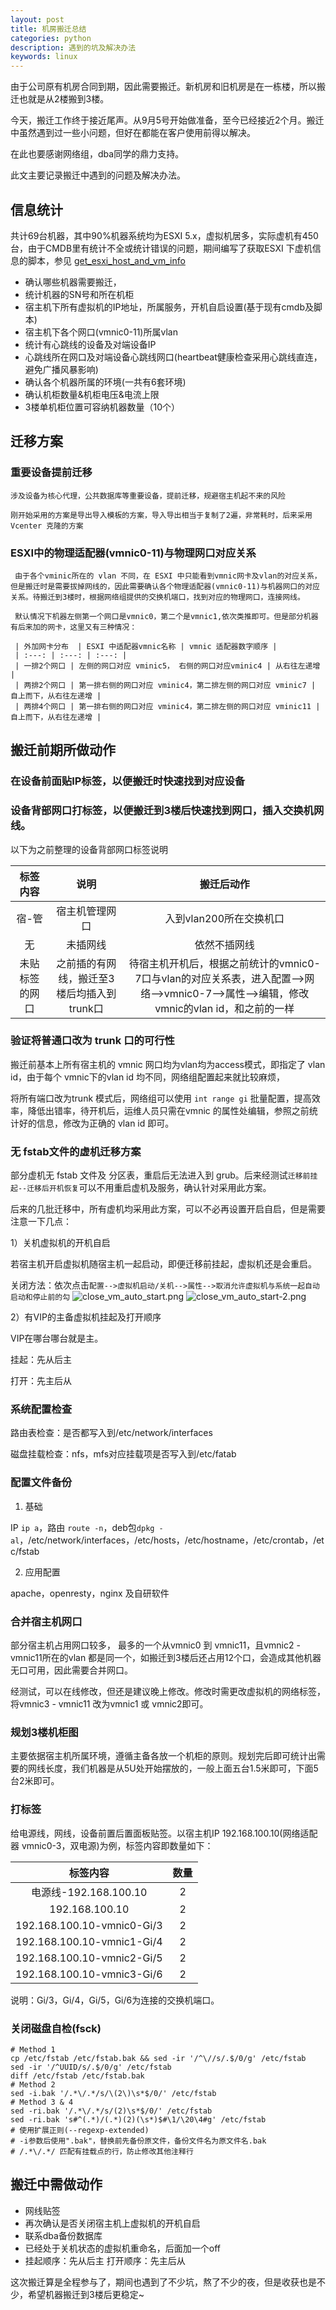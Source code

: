 ```yaml
---
layout: post
title: 机房搬迁总结
categories: python
description: 遇到的坑及解决办法
keywords: linux
---
```


  由于公司原有机房合同到期，因此需要搬迁。新机房和旧机房是在一栋楼，所以搬迁也就是从2楼搬到3楼。
  
  今天，搬迁工作终于接近尾声。从9月5号开始做准备，至今已经接近2个月。搬迁中虽然遇到过一些小问题，但好在都能在客户使用前得以解决。
  
  在此也要感谢网络组，dba同学的鼎力支持。
  
  此文主要记录搬迁中遇到的问题及解决办法。
  
## 信息统计
  
  共计69台机器，其中90%机器系统均为ESXI 5.x，虚拟机居多，实际虚机有450台，由于CMDB里有统计不全或统计错误的问题，期间编写了获取ESXI 下虚机信息的脚本，参见 [get_esxi_host_and_vm_info](https://github.com/xoyabc/scripts/tree/master/get_esxi_host_and_vm_info)
  
  - 确认哪些机器需要搬迁，
  - 统计机器的SN号和所在机柜
  - 宿主机下所有虚拟机的IP地址，所属服务，开机自启设置(基于现有cmdb及脚本)
  - 宿主机下各个网口(vmnic0-11)所属vlan
  - 统计有心跳线的设备及对端设备IP
  - 心跳线所在网口及对端设备心跳线网口(heartbeat健康检查采用心跳线直连，避免广播风暴影响)
  - 确认各个机器所属的环境(一共有6套环境)
  - 确认机柜数量&机柜电压&电流上限
  - 3楼单机柜位置可容纳机器数量（10个）
  
## 迁移方案

### 重要设备提前迁移
  
    涉及设备为核心代理，公共数据库等重要设备，提前迁移，规避宿主机起不来的风险
    
    刚开始采用的方案是导出导入模板的方案，导入导出相当于复制了2遍，非常耗时，后来采用 Vcenter 克隆的方案
    
### ESXI中的物理适配器(vmnic0-11)与物理网口对应关系
     
     由于各个vminic所在的 vlan 不同，在 ESXI 中只能看到vmnic网卡及vlan的对应关系，但是搬迁时是需要拔掉网线的，因此需要确认各个物理适配器(vmnic0-11)与机器网口的对应关系。待搬迁到3楼时，根据网络组提供的交换机端口，找到对应的物理网口，连接网线。
     
     默认情况下机器左侧第一个网口是vmnic0，第二个是vmnic1,依次类推即可。但是部分机器有后来加的网卡，这里又有三种情况：
     
     | 外加网卡分布  | ESXI 中适配器vmnic名称 | vmnic 适配器数字顺序 |
     | :---: | :---: | :---: | 
     | 一排2个网口 | 左侧的网口对应 vminic5， 右侧的网口对应vminic4 | 从右往左递增 |
     | 两排2个网口 | 第一排右侧的网口对应 vminic4，第二排左侧的网口对应 vminic7 | 自上而下，从右往左递增 |
     | 两排4个网口 | 第一排右侧的网口对应 vminic4，第二排左侧的网口对应 vminic11 | 自上而下，从右往左递增 |
     
## 搬迁前期所做动作
 
### 在设备前面贴IP标签，以便搬迁时快速找到对应设备
    
### 设备背部网口打标签，以便搬迁到3楼后快速找到网口，插入交换机网线。
    
   以下为之前整理的设备背部网口标签说明
    
   | 标签内容  | 说明 | 搬迁后动作 |
   | :-----------: | :-----------: | :------------: |
   | 宿-管 | 宿主机管理网口 | 入到vlan200所在交换机口 |
   | 无 | 未插网线 | 依然不插网线 |
   | 未贴标签的网口 | 之前插的有网线，搬迁至3楼后均插入到trunk口 |待宿主机开机后，根据之前统计的vmnic0-7口与vlan的对应关系表，进入配置-->网络-->vmnic0-7-->属性-->编辑，修改vmnic的vlan id，和之前的一样 |

### 验证将普通口改为 trunk 口的可行性
    
   搬迁前基本上所有宿主机的 vmnic 网口均为vlan均为access模式，即指定了 vlan id，由于每个 vmnic下的vlan id 均不同，网络组配置起来就比较麻烦，
   
   将所有端口改为trunk 模式后，网络组可以使用 `int range gi` 批量配置，提高效率，降低出错率，待开机后，运维人员只需在vmnic 的属性处编辑，参照之前统计好的信息，修改为正确的 vlan id 即可。
   
### 无 fstab文件的虚机迁移方案
   
   部分虚机无 fstab 文件及 分区表，重启后无法进入到 grub。后来经测试`迁移前挂起--迁移后开机恢复`可以不用重启虚机及服务，确认针对采用此方案。
   
   后来的几批迁移中，所有虚机均采用此方案，可以不必再设置开启自启，但是需要注意一下几点：
   
   1）关机虚拟机的开机自启
   
  若宿主机开启虚拟机随宿主机一起启动，即便迁移前挂起，虚拟机还是会重启。
  
  关闭方法：依次点击`配置-->虚拟机启动/关机-->属性-->取消允许虚拟机与系统一起自动启动和停止前的勾`
  ![close_vm_auto_start.png](https://i.loli.net/2018/11/01/5bd9dc7c7f087.png)
  ![close_vm_auto_start-2.png](https://i.loli.net/2018/11/01/5bd9dceb603d8.png)
  
  2）有VIP的主备虚拟机挂起及打开顺序
  
  VIP在哪台哪台就是主。
  
  挂起：先从后主
  
  打开：先主后从
  
### 系统配置检查
  
  路由表检查：是否都写入到/etc/network/interfaces
  
  磁盘挂载检查：nfs，mfs对应挂载项是否写入到/etc/fatab
  
### 配置文件备份
  
  1) 基础
  
  IP `ip a`，路由 `route -n`，deb包`dpkg -al`，/etc/network/interfaces，/etc/hosts，/etc/hostname，/etc/crontab，/etc/fstab
  
  2) 应用配置
  
  apache，openresty，nginx 及自研软件

### 合并宿主机网口
  
  部分宿主机占用网口较多， 最多的一个从vmnic0 到 vmnic11，且vmnic2 -vmnic11所在的vlan 都是同一个，如搬迁到3楼后还占用12个口，会造成其他机器无口可用，因此需要合并网口。
  
  经测试，可以在线修改，但还是建议晚上修改。修改时需更改虚拟机的网络标签，将vmnic3 - vmnic11 改为vmnic1 或 vmnic2即可。
  
### 规划3楼机柜图
  
  主要依据宿主机所属环境，遵循主备各放一个机柜的原则。规划完后即可统计出需要的网线长度，我们机器是从5U处开始摆放的，一般上面五台1.5米即可，下面5台2米即可。
  
### 打标签
  
  给电源线，网线，设备前置后置面板贴签。以宿主机IP 192.168.100.10(网络适配器 vmnic0-3，双电源)为例，标签内容即数量如下：
  
  | 标签内容 | 数量 | 
  | :-----------: | :-----------: | 
  | 电源线-192.168.100.10 | 2 |
  | 192.168.100.10 | 2 |
  | 192.168.100.10-vmnic0-Gi/3 | 2 | 
  | 192.168.100.10-vmnic1-Gi/4 | 2 | 
  | 192.168.100.10-vmnic2-Gi/5 | 2 | 
  | 192.168.100.10-vmnic3-Gi/6 | 2 | 
  
  说明：Gi/3，Gi/4，Gi/5，Gi/6为连接的交换机端口。
  
### 关闭磁盘自检(fsck)

```shell
# Method 1
cp /etc/fstab /etc/fstab.bak && sed -ir '/^\//s/.$/0/g' /etc/fstab
sed -ir '/^UUID/s/.$/0/g' /etc/fstab
diff /etc/fstab /etc/fstab.bak  
# Method 2
sed -i.bak '/.*\/.*/s/\(2\)\s*$/0/' /etc/fstab
# Method 3 & 4
sed -ri.bak '/.*\/.*/s/(2)\s*$/0/' /etc/fstab
sed -ri.bak 's#^(.*)/(.*)(2)(\s*)$#\1/\20\4#g' /etc/fstab
# 使用扩展正则(--regexp-extended)
# -i参数后使用".bak"，替换前先备份原文件，备份文件名为原文件名.bak
# /.*\/.*/ 匹配有挂载点的行，防止修改其他注释行
```
 
## 搬迁中需做动作
   
   - 网线贴签
   - 再次确认是否关闭宿主机上虚拟机的开机自启
   - 联系dba备份数据库
   - 已经处于关机状态的虚拟机重命名，后面加一个off
   - 挂起顺序：先从后主  打开顺序：先主后从
   
 这次搬迁算是全程参与了，期间也遇到了不少坑，熬了不少的夜，但是收获也是不少，希望机器搬迁到3楼后更稳定~
